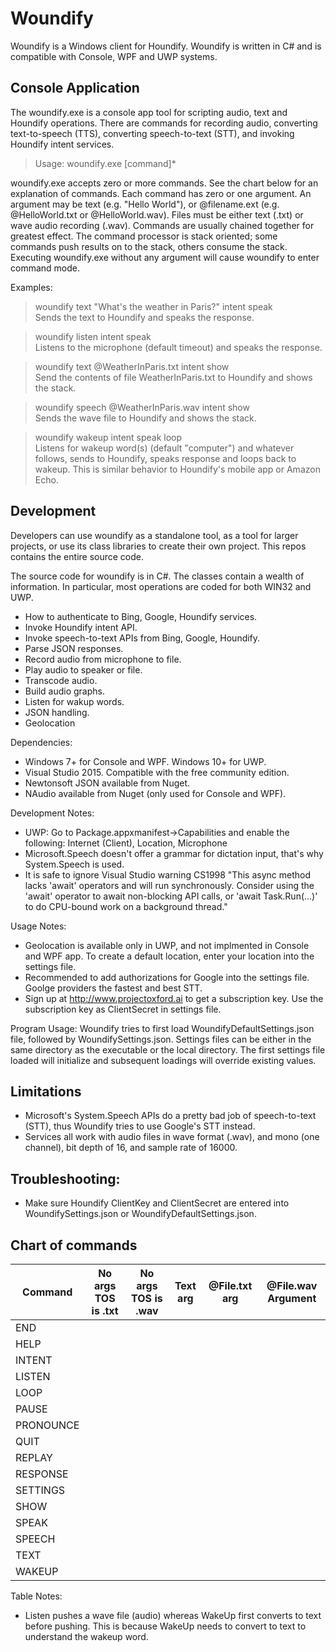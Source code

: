 # Woundify
Woundify is a Windows client for Houndify. Woundify is written in C# and is compatible with Console, WPF and UWP systems.

## Console Application
The woundify.exe is a console app tool for scripting audio, text and Houndify operations. There are commands for recording audio, converting text-to-speech (TTS), converting speech-to-text (STT), and invoking Houndify intent services.

> Usage: woundify.exe [command]*

woundify.exe accepts zero or more commands. See the chart below for an explanation of commands. Each command has zero or one argument. An argument may be text (e.g. "Hello World"), or @filename.ext (e.g. @HelloWorld.txt or @HelloWorld.wav). Files must be either text (.txt) or wave audio recording (.wav). Commands are usually chained together for greatest effect. The command processor is stack oriented; some commands push results on to the stack, others consume the stack. Executing woundify.exe without any argument will cause woundify to enter command mode.

Examples:

> woundify text "What's the weather in Paris?" intent speak<br>Sends the text to Houndify and speaks the response.
  
> woundify listen intent speak<br>Listens to the microphone (default timeout) and speaks the response.
  
> woundify text @WeatherInParis.txt intent show<br>Send the contents of file WeatherInParis.txt to Houndify and shows the stack.
  
> woundify speech @WeatherInParis.wav intent show<br>Sends the wave file to Houndify and shows the stack.
  
> woundify wakeup intent speak loop<br>Listens for wakeup word(s) (default "computer") and whatever follows, sends to Houndify, speaks response and loops back to wakeup. This is similar behavior to Houndify's mobile app or Amazon Echo.

## Development
Developers can use woundify as a standalone tool, as a tool for larger projects, or use its class libraries to create their own project. This repos contains the entire source code.

The source code for woundify is in C#. The classes contain a wealth of information. In particular, most operations are coded for both WIN32 and UWP.
* How to authenticate to Bing, Google, Houndify services.
* Invoke Houndify intent API.
* Invoke speech-to-text APIs from Bing, Google, Houndify.
* Parse JSON responses.
* Record audio from microphone to file.
* Play audio to speaker or file.
* Transcode audio.
* Build audio graphs.
* Listen for wakup words.
* JSON handling.
* Geolocation

Dependencies:
* Windows 7+ for Console and WPF. Windows 10+ for UWP.
* Visual Studio 2015. Compatible with the free community edition.
* Newtonsoft JSON available from Nuget.
* NAudio available from Nuget (only used for Console and WPF).

Development Notes:
* UWP: Go to Package.appxmanifest->Capabilities and enable the following: Internet (Client), Location, Microphone
* Microsoft.Speech doesn't offer a grammar for dictation input, that's why System.Speech is used.
* It is safe to ignore Visual Studio warning CS1998 "This async method lacks 'await' operators and will run synchronously. Consider using the 'await' operator to await non-blocking API calls, or 'await Task.Run(...)' to do CPU-bound work on a background thread."

Usage Notes:
* Geolocation is available only in UWP, and not implmented in Console and WPF app. To create a default location, enter your location into the settings file.
* Recommended to add authorizations for Google into the settings file. Goolge providers the fastest and best STT.
* Sign up at http://www.projectoxford.ai to get a subscription key. Use the subscription key as ClientSecret in settings file.

Program Usage:
Woundify tries to first load WoundifyDefaultSettings.json file, followed by WoundifySettings.json. Settings files can be either in the same directory as the executable or the local directory. The first settings file loaded will initialize and subsequent loadings will override existing values. 

## Limitations
* Microsoft's System.Speech APIs do a pretty bad job of speech-to-text (STT), thus Woundify tries to use Google's STT instead.
* Services all work with audio files in wave format (.wav), and mono (one channel), bit depth of 16, and sample rate of 16000.

## Troubleshooting:
* Make sure Houndify ClientKey and ClientSecret are entered into WoundifySettings.json or WoundifyDefaultSettings.json.

## Chart of commands

| Command           | No args TOS is .txt | No args TOS is .wav | Text arg            | @File.txt arg       | @File.wav Argument  |
| ----------------- | ------------------- | ------------------- |  ------------------ | ------------------- | ------------------- |
| END               |                     |                     |                     |                     |                     |
| HELP              |                     |                     |                     |                     |                     |
| INTENT            |                     |                     |                     |                     |                     |
| LISTEN            |                     |                     |                     |                     |                     |
| LOOP              |                     |                     |                     |                     |                     |
| PAUSE             |                     |                     |                     |                     |                     |
| PRONOUNCE         |                     |                     |                     |                     |                     |
| QUIT              |                     |                     |                     |                     |                     |
| REPLAY            |                     |                     |                     |                     |                     |
| RESPONSE          |                     |                     |                     |                     |                     |
| SETTINGS          |                     |                     |                     |                     |                     |
| SHOW              |                     |                     |                     |                     |                     |
| SPEAK             |                     |                     |                     |                     |                     |
| SPEECH            |                     |                     |                     |                     |                     |
| TEXT              |                     |                     |                     |                     |                     |
| WAKEUP            |                     |                     |                     |                     |                     |

Table Notes:
* Listen pushes a wave file (audio) whereas WakeUp first converts to text before pushing. This is because WakeUp needs to convert to text to understand the wakeup word.

